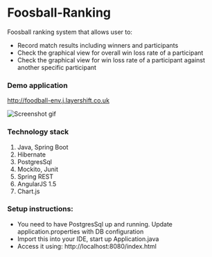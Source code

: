 # Foosball-Ranking

Foosball ranking system that allows user to:
- Record match results including winners and participants
- Check the graphical view for overall win loss rate of a participant
- Check the graphical view for win loss rate of a participant against another specific participant

### Demo application
http://foodball-env.j.layershift.co.uk

![Screenshot gif](Screenshot.gif "Demo of application")

### Technology stack
1. Java, Spring Boot
2. Hibernate
3. PostgresSql
4. Mockito, Junit
5. Spring REST
6. AngularJS 1.5
7. Chart.js

### Setup instructions:
- You need to have PostgresSql up and running. Update application.properties with DB configuration
- Import this into your IDE, start up Application.java 
- Access it using: 
http://localhost:8080/index.html





